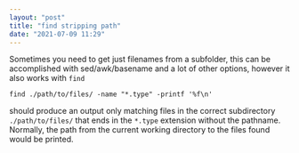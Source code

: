 ```yaml
---
layout: "post"
title: "find stripping path"
date: "2021-07-09 11:29"
---
```

Sometimes you need to get just filenames from a subfolder, this can be accomplished with sed/awk/basename and a lot of other options, however it also works with `find`

`find ./path/to/files/ -name "*.type" -printf '%f\n'`

should produce an output only matching files in the correct subdirectory `./path/to/files/` that ends in the `*.type` extension without the pathname. Normally, the path from the current working directory to the files found would be printed.
